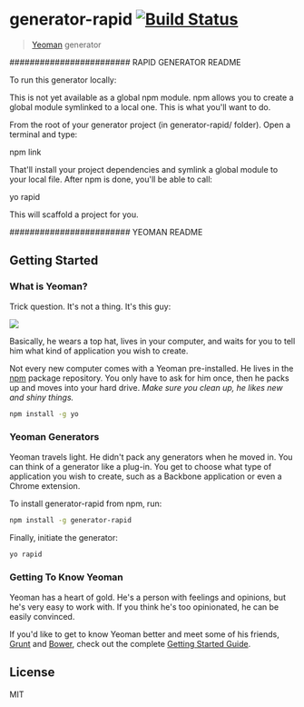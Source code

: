 # generator-rapid [![Build Status](https://secure.travis-ci.org/jswitchback/generator-rapid.png?branch=master)](https://travis-ci.org/jswitchback/generator-rapid)

> [Yeoman](http://yeoman.io) generator


######################## RAPID GENERATOR README 


To run this generator locally:

This is not yet available as a global npm module. npm allows you to create a global module symlinked to a local one. This is what you'll want to do.

From the root of your generator project (in generator-rapid/ folder). Open a terminal and type:

npm link

That'll install your project dependencies and symlink a global module to your local file. After npm is done, you'll be able to call:

yo rapid

This will scaffold a project for you.



######################## YEOMAN README 



## Getting Started

### What is Yeoman?

Trick question. It's not a thing. It's this guy:

![](http://i.imgur.com/JHaAlBJ.png)

Basically, he wears a top hat, lives in your computer, and waits for you to tell him what kind of application you wish to create.

Not every new computer comes with a Yeoman pre-installed. He lives in the [npm](https://npmjs.org) package repository. You only have to ask for him once, then he packs up and moves into your hard drive. *Make sure you clean up, he likes new and shiny things.*

```bash
npm install -g yo
```

### Yeoman Generators

Yeoman travels light. He didn't pack any generators when he moved in. You can think of a generator like a plug-in. You get to choose what type of application you wish to create, such as a Backbone application or even a Chrome extension.

To install generator-rapid from npm, run:

```bash
npm install -g generator-rapid
```

Finally, initiate the generator:

```bash
yo rapid
```

### Getting To Know Yeoman

Yeoman has a heart of gold. He's a person with feelings and opinions, but he's very easy to work with. If you think he's too opinionated, he can be easily convinced.

If you'd like to get to know Yeoman better and meet some of his friends, [Grunt](http://gruntjs.com) and [Bower](http://bower.io), check out the complete [Getting Started Guide](https://github.com/yeoman/yeoman/wiki/Getting-Started).


## License

MIT
